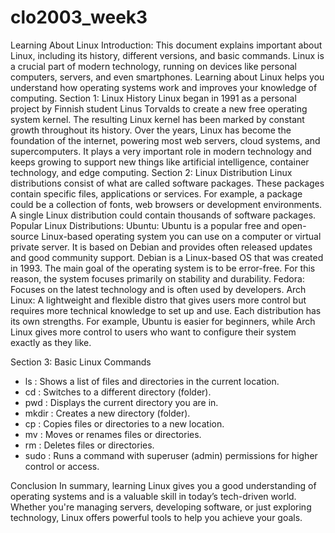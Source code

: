 # clo2003_week3
Learning About Linux
Introduction:
This document explains important  about Linux, including its history, different versions, and basic commands. Linux is a crucial part of modern technology, running on devices like personal computers, servers, and even smartphones. Learning about Linux helps you understand how operating systems work and improves your knowledge of computing.
Section 1: Linux History
Linux began in 1991 as a personal project by Finnish student Linus Torvalds to create a new free operating system kernel. The resulting Linux kernel has been marked by constant growth throughout its history.
Over the years, Linux has become the foundation of the internet, powering most web servers, cloud systems, and supercomputers. It plays a very important role in modern technology and keeps growing to support new things like artificial intelligence, container technology, and edge computing.
Section 2: Linux Distribution
Linux distributions consist of what are called software packages. These packages contain specific files, applications or services. For example, a package could be a collection of fonts, web browsers or development environments. A single Linux distribution could contain thousands of software packages.
Popular Linux Distributions:
Ubuntu: Ubuntu is a popular free and open-source Linux-based operating system you can use on a computer or virtual private server. It is based on Debian and provides often released updates and good community support.
Debian is a Linux-based OS that was created in 1993. The main goal of the operating system is to be error-free. For this reason, the system focuses primarily on stability and durability.
Fedora: Focuses on the latest technology and is often used by developers.
Arch Linux: A lightweight and flexible distro that gives users more control but requires more technical knowledge to set up and use.
Each distribution has its own strengths. For example, Ubuntu is easier for beginners, while Arch Linux gives more control to users who want to configure their system exactly as they like.

Section 3: Basic Linux Commands
-  ls : Shows a list of files and directories in the current location.
-  cd : Switches to a different directory (folder).
-  pwd : Displays the current directory you are in.
-  mkdir : Creates a new directory (folder).
-  cp : Copies files or directories to a new location.
-  mv : Moves or renames files or directories.
-  rm : Deletes files or directories.
-  sudo : Runs a command with superuser (admin) permissions for higher control or access.

Conclusion
In summary, learning Linux gives you a good understanding of operating systems and is a valuable skill in today’s tech-driven world. Whether you're managing servers, developing software, or just exploring technology, Linux offers powerful tools to help you achieve your goals.

